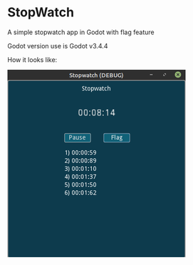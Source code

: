 # StopWatch
A simple stopwatch app in Godot with flag feature

Godot version use is Godot v3.4.4

How it looks like:

![StopWatch](https://github.com/syafiqqun/image-icons/blob/main/timer.png)
